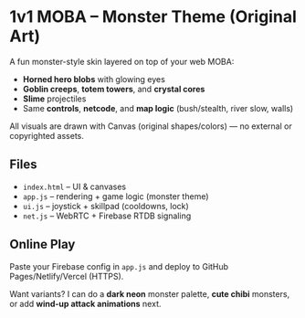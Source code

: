 # 1v1 MOBA – Monster Theme (Original Art)

A fun monster-style skin layered on top of your web MOBA:
- **Horned hero blobs** with glowing eyes
- **Goblin creeps**, **totem towers**, and **crystal cores**
- **Slime** projectiles
- Same **controls**, **netcode**, and **map logic** (bush/stealth, river slow, walls)

All visuals are drawn with Canvas (original shapes/colors) — no external or copyrighted assets.

## Files
- `index.html` – UI & canvases
- `app.js` – rendering + game logic (monster theme)
- `ui.js` – joystick + skillpad (cooldowns, lock)
- `net.js` – WebRTC + Firebase RTDB signaling

## Online Play
Paste your Firebase config in `app.js` and deploy to GitHub Pages/Netlify/Vercel (HTTPS).

Want variants? I can do a **dark neon** monster palette, **cute chibi** monsters, or add **wind-up attack animations** next.
